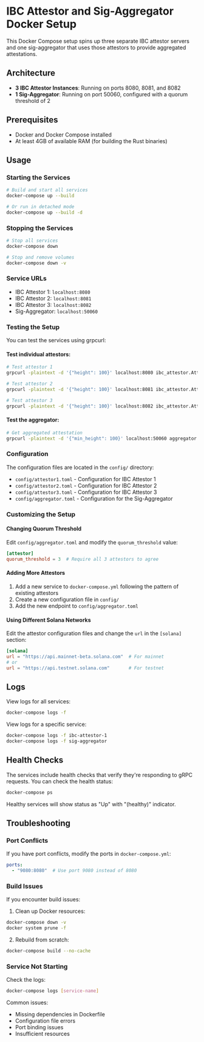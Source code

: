 # IBC Attestor and Sig-Aggregator Docker Setup

This Docker Compose setup spins up three separate IBC attestor servers and one sig-aggregator that uses those attestors to provide aggregated attestations.

## Architecture

- **3 IBC Attestor Instances**: Running on ports 8080, 8081, and 8082
- **1 Sig-Aggregator**: Running on port 50060, configured with a quorum threshold of 2

## Prerequisites

- Docker and Docker Compose installed
- At least 4GB of available RAM (for building the Rust binaries)

## Usage

### Starting the Services

```bash
# Build and start all services
docker-compose up --build

# Or run in detached mode
docker-compose up --build -d
```

### Stopping the Services

```bash
# Stop all services
docker-compose down

# Stop and remove volumes
docker-compose down -v
```

### Service URLs

- IBC Attestor 1: `localhost:8080`
- IBC Attestor 2: `localhost:8081` 
- IBC Attestor 3: `localhost:8082`
- Sig-Aggregator: `localhost:50060`

### Testing the Setup

You can test the services using grpcurl:

#### Test individual attestors:
```bash
# Test attestor 1
grpcurl -plaintext -d '{"height": 100}' localhost:8080 ibc_attestor.AttestationService/GetAttestationsFromHeight

# Test attestor 2  
grpcurl -plaintext -d '{"height": 100}' localhost:8081 ibc_attestor.AttestationService/GetAttestationsFromHeight

# Test attestor 3
grpcurl -plaintext -d '{"height": 100}' localhost:8082 ibc_attestor.AttestationService/GetAttestationsFromHeight
```

#### Test the aggregator:
```bash
# Get aggregated attestation
grpcurl -plaintext -d '{"min_height": 100}' localhost:50060 aggregator.Aggregator.GetAggregateAttestation
```

### Configuration

The configuration files are located in the `config/` directory:

- `config/attestor1.toml` - Configuration for IBC Attestor 1
- `config/attestor2.toml` - Configuration for IBC Attestor 2  
- `config/attestor3.toml` - Configuration for IBC Attestor 3
- `config/aggregator.toml` - Configuration for the Sig-Aggregator

### Customizing the Setup

#### Changing Quorum Threshold

Edit `config/aggregator.toml` and modify the `quorum_threshold` value:

```toml
[attestor]
quorum_threshold = 3  # Require all 3 attestors to agree
```

#### Adding More Attestors

1. Add a new service to `docker-compose.yml` following the pattern of existing attestors
2. Create a new configuration file in `config/`
3. Add the new endpoint to `config/aggregator.toml`

#### Using Different Solana Networks

Edit the attestor configuration files and change the `url` in the `[solana]` section:

```toml
[solana]
url = "https://api.mainnet-beta.solana.com"  # For mainnet
# or
url = "https://api.testnet.solana.com"       # For testnet
```

## Logs

View logs for all services:
```bash
docker-compose logs -f
```

View logs for a specific service:
```bash
docker-compose logs -f ibc-attestor-1
docker-compose logs -f sig-aggregator
```

## Health Checks

The services include health checks that verify they're responding to gRPC requests. You can check the health status:

```bash
docker-compose ps
```

Healthy services will show status as "Up" with "(healthy)" indicator.

## Troubleshooting

### Port Conflicts
If you have port conflicts, modify the ports in `docker-compose.yml`:

```yaml
ports:
  - "9080:8080"  # Use port 9080 instead of 8080
```

### Build Issues
If you encounter build issues:

1. Clean up Docker resources:
```bash
docker-compose down -v
docker system prune -f
```

2. Rebuild from scratch:
```bash
docker-compose build --no-cache
```

### Service Not Starting
Check the logs:
```bash
docker-compose logs [service-name]
```

Common issues:
- Missing dependencies in Dockerfile
- Configuration file errors
- Port binding issues
- Insufficient resources